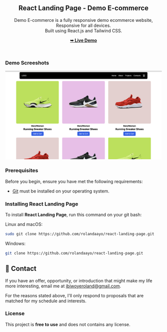 <div align="center">
  <h2 align="center">React Landing Page - Demo E-commerce</h2>

  Demo E-commerce is a fully responsive demo ecommerce website, Responsive for all devices. <br/> Built using React.js and Tailwind CSS.

  <a href="https://react-landing--page.vercel.app/"><strong>➥ Live Demo</strong></a>

</div>

<br />

### Demo Screeshots

![Micro Desktop Demo](./readme-images/readme-1.png "Desktop Demo")

### Prerequisites

Before you begin, ensure you have met the following requirements:

* [Git](https://git-scm.com/downloads "Download Git") must be installed on your operating system.

### Installing React Landing Page

To install **React Landing Page**, run this command on your git bash:

Linux and macOS:

```bash
sudo git clone https://github.com/rolandaayo/react-landing-page.git
```

Windows:

```bash
git clone https://github.com/rolandaayo/react-landing-page.git
```

## 💬 Contact

If you have an offer, opportunity, or introduction that might make my life more interesting, email me at ibiwoyeroland@gmail.com.

For the reasons stated above, I'll only respond to proposals that are matched for my schedule and interests.

### License

This project is **free to use** and does not contains any license.
